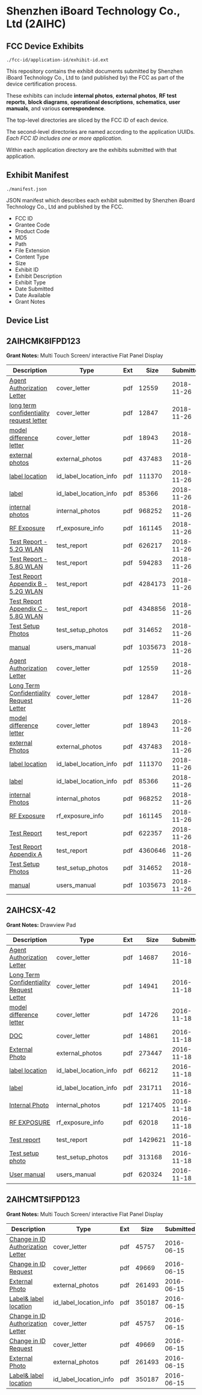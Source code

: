 # Shenzhen iBoard Technology Co., Ltd (2AIHC)
## FCC Device Exhibits

```
./fcc-id/application-id/exhibit-id.ext
```

This repository contains the exhibit documents submitted by Shenzhen iBoard Technology Co., Ltd to (and published by) the FCC as part of the device certification process.

These exhibits can include **internal photos**, **external photos**, **RF test reports**, **block diagrams**, **operational descriptions**, **schematics**, **user manuals**, and various **correspondence**.

The top-level directories are sliced by the FCC ID of each device.

The second-level directories are named according to the application UUIDs. *Each FCC ID includes one or more application.*

Within each application directory are the exhibits submitted with that application. 

## Exhibit Manifest

```
./manifest.json
```

JSON manifest which describes each exhibit submitted by Shenzhen iBoard Technology Co., Ltd and published by the FCC.

- FCC ID
- Grantee Code
- Product Code
- MD5
- Path
- File Extension
- Content Type
- Size
- Exhibit ID
- Exhibit Description
- Exhibit Type
- Date Submitted
- Date Available
- Grant Notes

## Device List
## 2AIHCMK8IFPD123
**Grant Notes:** Multi Touch Screen/ interactive Flat Panel Display

| Description | Type | Ext | Size | Submitted | Available |
| ----------- | ---- | --- | ---- | --------- | --------- |
| [Agent Authorization Letter](2AIHCMK8IFPD123/b1471f1cf5beeffeb405b357e10684e5/4084068.pdf) | cover_letter | pdf | 12559 | 2018-11-26 | 2018-11-26 |
| [long term confidentiality request letter](2AIHCMK8IFPD123/b1471f1cf5beeffeb405b357e10684e5/4084074.pdf) | cover_letter | pdf | 12847 | 2018-11-26 | 2018-11-26 |
| [model difference letter](2AIHCMK8IFPD123/b1471f1cf5beeffeb405b357e10684e5/4084076.pdf) | cover_letter | pdf | 18943 | 2018-11-26 | 2018-11-26 |
| [external photos](2AIHCMK8IFPD123/b1471f1cf5beeffeb405b357e10684e5/4084070.pdf) | external_photos | pdf | 437483 | 2018-11-26 | 2018-11-26 |
| [label location](2AIHCMK8IFPD123/b1471f1cf5beeffeb405b357e10684e5/4084072.pdf) | id_label_location_info | pdf | 111370 | 2018-11-26 | 2018-11-26 |
| [label](2AIHCMK8IFPD123/b1471f1cf5beeffeb405b357e10684e5/4084073.pdf) | id_label_location_info | pdf | 85366 | 2018-11-26 | 2018-11-26 |
| [internal photos](2AIHCMK8IFPD123/b1471f1cf5beeffeb405b357e10684e5/4084071.pdf) | internal_photos | pdf | 968252 | 2018-11-26 | 2018-11-26 |
| [RF Exposure](2AIHCMK8IFPD123/b1471f1cf5beeffeb405b357e10684e5/4084078.pdf) | rf_exposure_info | pdf | 161145 | 2018-11-26 | 2018-11-26 |
| [Test Report - 5.2G WLAN](2AIHCMK8IFPD123/b1471f1cf5beeffeb405b357e10684e5/4084096.pdf) | test_report | pdf | 626217 | 2018-11-26 | 2018-11-26 |
| [Test Report - 5.8G WLAN](2AIHCMK8IFPD123/b1471f1cf5beeffeb405b357e10684e5/4084097.pdf) | test_report | pdf | 594283 | 2018-11-26 | 2018-11-26 |
| [Test Report Appendix B - 5.2G WLAN](2AIHCMK8IFPD123/b1471f1cf5beeffeb405b357e10684e5/4084098.pdf) | test_report | pdf | 4284173 | 2018-11-26 | 2018-11-26 |
| [Test Report Appendix C - 5.8G WLAN](2AIHCMK8IFPD123/b1471f1cf5beeffeb405b357e10684e5/4084099.pdf) | test_report | pdf | 4348856 | 2018-11-26 | 2018-11-26 |
| [Test Setup Photos](2AIHCMK8IFPD123/b1471f1cf5beeffeb405b357e10684e5/4084082.pdf) | test_setup_photos | pdf | 314652 | 2018-11-26 | 2018-11-26 |
| [manual](2AIHCMK8IFPD123/b1471f1cf5beeffeb405b357e10684e5/4084075.pdf) | users_manual | pdf | 1035673 | 2018-11-26 | 2018-11-26 |
| [Agent Authorization Letter](2AIHCMK8IFPD123/9fee74826fc86fd0988321579ba9b80a/4084068.pdf) | cover_letter | pdf | 12559 | 2018-11-26 | 2018-11-26 |
| [Long Term Confidentiality Request Letter](2AIHCMK8IFPD123/9fee74826fc86fd0988321579ba9b80a/4084074.pdf) | cover_letter | pdf | 12847 | 2018-11-26 | 2018-11-26 |
| [model difference letter](2AIHCMK8IFPD123/9fee74826fc86fd0988321579ba9b80a/4084076.pdf) | cover_letter | pdf | 18943 | 2018-11-26 | 2018-11-26 |
| [external Photos](2AIHCMK8IFPD123/9fee74826fc86fd0988321579ba9b80a/4084070.pdf) | external_photos | pdf | 437483 | 2018-11-26 | 2018-11-26 |
| [label location](2AIHCMK8IFPD123/9fee74826fc86fd0988321579ba9b80a/4084072.pdf) | id_label_location_info | pdf | 111370 | 2018-11-26 | 2018-11-26 |
| [label](2AIHCMK8IFPD123/9fee74826fc86fd0988321579ba9b80a/4084073.pdf) | id_label_location_info | pdf | 85366 | 2018-11-26 | 2018-11-26 |
| [internal Photos](2AIHCMK8IFPD123/9fee74826fc86fd0988321579ba9b80a/4084071.pdf) | internal_photos | pdf | 968252 | 2018-11-26 | 2018-11-26 |
| [RF Exposure](2AIHCMK8IFPD123/9fee74826fc86fd0988321579ba9b80a/4084078.pdf) | rf_exposure_info | pdf | 161145 | 2018-11-26 | 2018-11-26 |
| [Test Report](2AIHCMK8IFPD123/9fee74826fc86fd0988321579ba9b80a/4084080.pdf) | test_report | pdf | 622357 | 2018-11-26 | 2018-11-26 |
| [Test Report Appendix A](2AIHCMK8IFPD123/9fee74826fc86fd0988321579ba9b80a/4084081.pdf) | test_report | pdf | 4360646 | 2018-11-26 | 2018-11-26 |
| [Test Setup Photos](2AIHCMK8IFPD123/9fee74826fc86fd0988321579ba9b80a/4084082.pdf) | test_setup_photos | pdf | 314652 | 2018-11-26 | 2018-11-26 |
| [manual](2AIHCMK8IFPD123/9fee74826fc86fd0988321579ba9b80a/4084075.pdf) | users_manual | pdf | 1035673 | 2018-11-26 | 2018-11-26 |
## 2AIHCSX-42
**Grant Notes:** Drawview Pad

| Description | Type | Ext | Size | Submitted | Available |
| ----------- | ---- | --- | ---- | --------- | --------- |
| [Agent Authorization Letter](2AIHCSX-42/fc1bd2130be906fdf390f8a06ae52788/3200102.pdf) | cover_letter | pdf | 14687 | 2016-11-18 | 2016-11-18 |
| [Long Term Confidentiality Request Letter](2AIHCSX-42/fc1bd2130be906fdf390f8a06ae52788/3200103.pdf) | cover_letter | pdf | 14941 | 2016-11-18 | 2016-11-18 |
| [model difference letter](2AIHCSX-42/fc1bd2130be906fdf390f8a06ae52788/3200104.pdf) | cover_letter | pdf | 14726 | 2016-11-18 | 2016-11-18 |
| [DOC](2AIHCSX-42/fc1bd2130be906fdf390f8a06ae52788/3200111.pdf) | cover_letter | pdf | 14861 | 2016-11-18 | 2016-11-18 |
| [External Photo](2AIHCSX-42/fc1bd2130be906fdf390f8a06ae52788/3200107.pdf) | external_photos | pdf | 273447 | 2016-11-18 | 2016-11-18 |
| [label location](2AIHCSX-42/fc1bd2130be906fdf390f8a06ae52788/3200109.pdf) | id_label_location_info | pdf | 66212 | 2016-11-18 | 2016-11-18 |
| [label](2AIHCSX-42/fc1bd2130be906fdf390f8a06ae52788/3200110.pdf) | id_label_location_info | pdf | 231711 | 2016-11-18 | 2016-11-18 |
| [Internal Photo](2AIHCSX-42/fc1bd2130be906fdf390f8a06ae52788/3200108.pdf) | internal_photos | pdf | 1217405 | 2016-11-18 | 2016-11-18 |
| [RF EXPOSURE](2AIHCSX-42/fc1bd2130be906fdf390f8a06ae52788/3200116.pdf) | rf_exposure_info | pdf | 62018 | 2016-11-18 | 2016-11-18 |
| [Test report](2AIHCSX-42/fc1bd2130be906fdf390f8a06ae52788/3200117.pdf) | test_report | pdf | 1429621 | 2016-11-18 | 2016-11-18 |
| [Test setup photo](2AIHCSX-42/fc1bd2130be906fdf390f8a06ae52788/3200114.pdf) | test_setup_photos | pdf | 313168 | 2016-11-18 | 2016-11-18 |
| [User manual](2AIHCSX-42/fc1bd2130be906fdf390f8a06ae52788/3200115.pdf) | users_manual | pdf | 620324 | 2016-11-18 | 2016-11-18 |
## 2AIHCMTSIFPD123
**Grant Notes:** Multi Touch Screen/ interactive Flat Panel Display

| Description | Type | Ext | Size | Submitted | Available |
| ----------- | ---- | --- | ---- | --------- | --------- |
| [Change in ID Authorization Letter](2AIHCMTSIFPD123/938098100cca269b8b426338e6517a2a/3028560.pdf) | cover_letter | pdf | 45757 | 2016-06-15 | 2016-06-15 |
| [Change in ID Request](2AIHCMTSIFPD123/938098100cca269b8b426338e6517a2a/3028561.pdf) | cover_letter | pdf | 49669 | 2016-06-15 | 2016-06-15 |
| [External Photo](2AIHCMTSIFPD123/938098100cca269b8b426338e6517a2a/3028559.pdf) | external_photos | pdf | 261493 | 2016-06-15 | 2016-06-15 |
| [Label& label location](2AIHCMTSIFPD123/938098100cca269b8b426338e6517a2a/3028562.pdf) | id_label_location_info | pdf | 350187 | 2016-06-15 | 2016-06-15 |
| [Change in ID Authorization Letter](2AIHCMTSIFPD123/90f3fe15b2b734b5afbc807162c4e788/3028560.pdf) | cover_letter | pdf | 45757 | 2016-06-15 | 2016-06-15 |
| [Change in ID Request](2AIHCMTSIFPD123/90f3fe15b2b734b5afbc807162c4e788/3028561.pdf) | cover_letter | pdf | 49669 | 2016-06-15 | 2016-06-15 |
| [External Photo](2AIHCMTSIFPD123/90f3fe15b2b734b5afbc807162c4e788/3028559.pdf) | external_photos | pdf | 261493 | 2016-06-15 | 2016-06-15 |
| [Label& label location](2AIHCMTSIFPD123/90f3fe15b2b734b5afbc807162c4e788/3028562.pdf) | id_label_location_info | pdf | 350187 | 2016-06-15 | 2016-06-15 |
